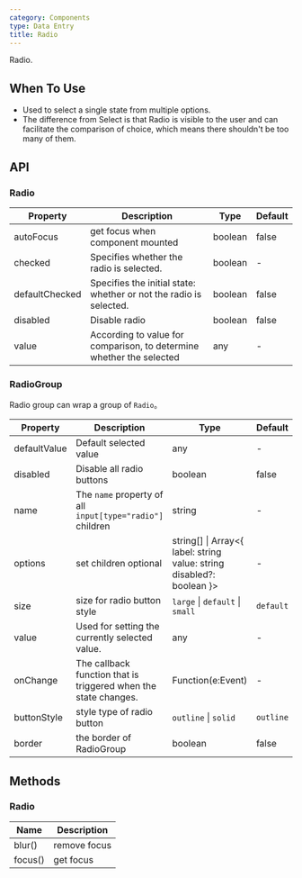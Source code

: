 ```yaml
---
category: Components
type: Data Entry
title: Radio
---
```


Radio.

## When To Use

- Used to select a single state from multiple options.
- The difference from Select is that Radio is visible to the user and can facilitate the comparison of choice, which means there shouldn't be too many of them.

## API

### Radio

| Property | Description | Type | Default |
| -------- | ----------- | ---- | ------- |
| autoFocus | get focus when component mounted | boolean | false |
| checked | Specifies whether the radio is selected. | boolean | - |
| defaultChecked | Specifies the initial state: whether or not the radio is selected. | boolean | false |
| disabled | Disable radio | boolean | false |
| value | According to value for comparison, to determine whether the selected | any | - |

### RadioGroup

Radio group can wrap a group of `Radio`。

| Property | Description | Type | Default |
| -------- | ----------- | ---- | ------- |
| defaultValue | Default selected value | any | - |
| disabled | Disable all radio buttons | boolean | false |
| name | The `name` property of all `input[type="radio"]` children | string | - |
| options | set children optional | string\[] \| Array&lt;{ label: string value: string disabled?: boolean }> | - |
| size | size for radio button style | `large` \| `default` \| `small` | `default` |
| value | Used for setting the currently selected value. | any | - |
| onChange | The callback function that is triggered when the state changes. | Function(e:Event) | - |
| buttonStyle | style type of radio button | `outline` \| `solid` | `outline` |
| border | the border of RadioGroup | boolean | false |

## Methods

### Radio

| Name | Description |
| ---- | ----------- |
| blur() | remove focus |
| focus() | get focus |
